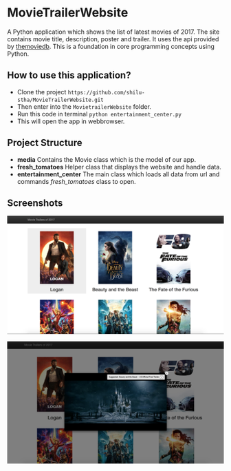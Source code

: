 # MovieTrailerWebsite

A Python application which shows the list of latest movies of 2017. The site contains movie title, description, poster and trailer. It uses the api provided by [themoviedb](https://www.themoviedb.org/). This is a foundation in core programming concepts using Python. 

## How to use this application?

- Clone the project `https://github.com/shilu-stha/MovieTrailerWebsite.git`
- Then enter into the `MovietrailerWebsite` folder.
- Run this code in terminal `python entertainment_center.py`
- This will open the app in webbrowser.

## Project Structure

* **media** Contains the Movie class which is the model of our app.
* **fresh_tomatoes** Helper class that displays the website and handle data.
* **entertainment_center** The main class which loads all data from url and commands *fresh_tomatoes* class to open.

## Screenshots
![Website](/screenshots/website.png?raw=true)

![Trailer](/screenshots/website-trailer.png?raw=true)
